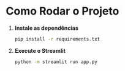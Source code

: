 # Como Rodar o Projeto

1. **Instale as dependências**

   ```bash
   pip install -r requirements.txt
   ```

2. **Execute o Streamlit**

   ```bash
   python -m streamlit run app.py
   ```
